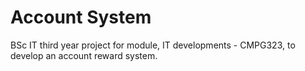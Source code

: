 # Account System
BSc IT third year project for module, IT developments - CMPG323, to develop an account reward system.

